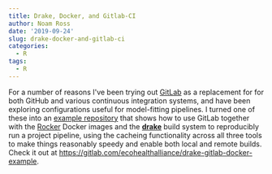 ```yaml
---
title: Drake, Docker, and Gitlab-CI
author: Noam Ross
date: '2019-09-24'
slug: drake-docker-and-gitlab-ci
categories:
  - R
tags:
  - R
---
```


For a number of reasons I've been trying out [GitLab](https://gitlab.com) as a replacement
for for both GitHub and various continuous integration systems, and have
been exploring configurations useful for model-fitting pipelines.  I turned
one of these into an [example repository](https://gitlab.com/ecohealthalliance/drake-gitlab-docker-example) that shows how to use GitLab together
with the [Rocker](https://www.rocker-project.org/) Docker images and the [**drake**](https://docs.ropensci.org/drake/) build system to reproducibly run a project pipeline, using the cacheing functionality across all three tools to
make things reasonably speedy and enable both local and remote builds.  Check it out at <https://gitlab.com/ecohealthalliance/drake-gitlab-docker-example>.
